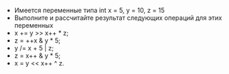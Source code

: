 ﻿ + Имеется переменные типа int x = 5, y = 10, z = 15
 + Выполните и рассчитайте результат следующих операций для этих переменных
 +  x += y >> x++ * z; 
 +  z = ++x & y * 5; 
 +  y /= x + 5 | z; 
 +  z = x++ & y * 5; 
 +  x = y << x++ ^ z.
